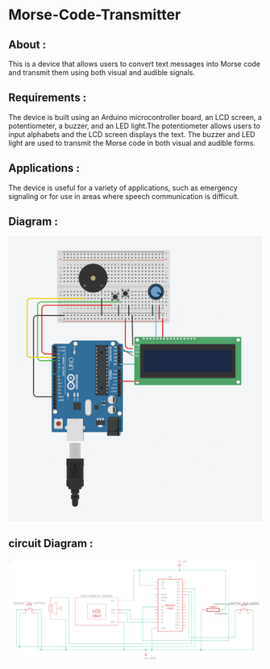 # Morse-Code-Transmitter

## About :
This is a device that allows users to convert text messages into Morse code and transmit them using both visual and audible signals.

## Requirements :
The device is built using an Arduino microcontroller board, an LCD screen, a potentiometer, a buzzer, and an LED light.The potentiometer allows users to input alphabets and the LCD screen displays the text. The buzzer and LED light are used to transmit the Morse code in both visual and audible forms.

## Applications :
The device is useful for a variety of applications, such as emergency signaling or for use in areas where speech communication is difficult.

## Diagram :
<img src='Diagram.png' alt="diagram"></img>

## circuit Diagram :
<img src='Circuit.png' alt="circuit"></img>

